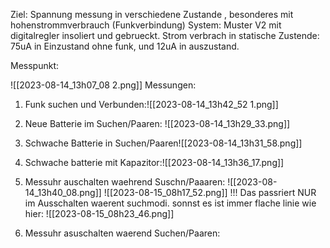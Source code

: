 
Ziel:
Spannung messung in verschiedene Zustande , besonderes mit hohenstrommverbrauch (Funkverbindung)
System:
Muster V2 mit digitalregler insoliert und gebrueckt.
Strom verbrach in statische Zustende: 75uA in Einzustand ohne funk, und 12uA in auszustand.

Messpunkt:

![[2023-08-14_13h07_08 2.png]]
Messungen:
1. Funk suchen und Verbunden:![[2023-08-14_13h42_52 1.png]]
2. Neue Batterie im Suchen/Paaren:
![[2023-08-14_13h29_33.png]]

3. Schwache Batterie in Suchen/Paaren![[2023-08-14_13h31_58.png]]
4. Schwache batterie mit Kapazitor:![[2023-08-14_13h36_17.png]]
5. Messuhr auschalten waehrend Suschn/Paaaren:
![[2023-08-14_13h40_08.png]]
![[2023-08-15_08h17_52.png]]
!!! Das passriert NUR im Ausschalten waerent suchmodi. sonnst es ist immer flache linie wie hier:
![[2023-08-15_08h23_46.png]]


10. Messuhr asuschalten waerend Suchen/Paaren: 